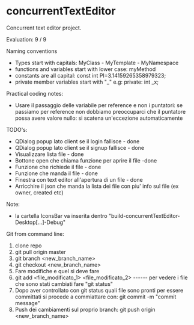 # concurrentTextEditor
Concurrent text editor project.

Evaluation: 9 / 9

Naming conventions
 - Types start with capitals: MyClass - MyTemplate - MyNamespace
 - functions and variables start with lower case: myMethod
 - constants are all capital: const int PI=3.14159265358979323;
 - private member variables start with  "_" e.g: private: int _x;

Practical coding notes:
 - Usare il passaggio delle variabile per reference e non i puntatori: se passiamo per reference non dobbiamo preoccuparci che il puntatore possa avere valore nullo: si scatena un'eccezione automaticamente
 
TODO's:
 - QDialog popup lato client se il login fallisce - done
 - QDialog popup lato client se il signup fallisce - done
 - Visualizzare lista file - done
 - Bottone open che chiama funzione per aprire il file -done
 - Funzione che richiede il file - done 
 - Funzione che manda il file - done
 - Finestra con text editor all'apertura di un file - done
 - Arricchire il json che manda la lista dei file con piu' info sul file (ex owner, created etc)
 
 Note:
 - la cartella IconsBar va inserita dentro "build-concurrentTextEditor-Desktop[...]-Debug"


Git from command line:
1. clone repo
2. git pull origin master
3. git branch <new_branch_name>
4. git checkout <new_branch_name>
5. Fare modifiche e quel si deve fare
6. git add <file_modificato_1> <file_modificato_2>    ------ per vedere i file che sono stati cambiati fare "git status"
7. Dopo aver controllato con git status quali file sono pronti per essere committati si procede a commiattare con: git commit -m "commit message"
8. Push dei cambiamenti sul proprio branch: git push origin <new_branch_name>
